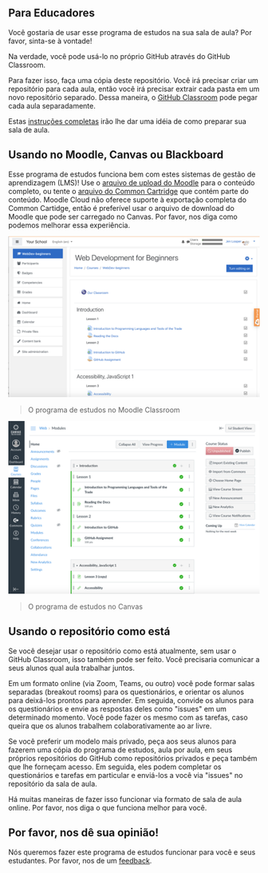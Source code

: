 
## Para Educadores 

Você gostaria de usar esse programa de estudos na sua sala de aula? Por favor, sinta-se à vontade! 

Na verdade, você pode usá-lo no próprio GitHub através do GitHub Classroom. 

Para fazer isso, faça uma cópia deste repositório. Você irá precisar criar um repositório para cada aula, então você irá precisar extrair cada pasta em um novo repositório separado. Dessa maneira, o [GitHub Classroom](https://classroom.github.com/classrooms) pode pegar cada aula separadamente. 

Estas [instruções completas](https://github.blog/2020-03-18-set-up-your-digital-classroom-with-github-classroom/) irão lhe dar uma idéia de como preparar sua sala de aula. 

## Usando no Moodle, Canvas ou Blackboard  

Esse programa de estudos funciona bem com estes sistemas de gestão de aprendizagem (LMS)! Use o [arquivo de upload do Moodle](../teaching-files/webdev-moodle.mbz) para o conteúdo completo, ou tente o [arquivo do Common Cartridge](../teaching-files/webdev-common-cartridge.imscc) que contém parte do conteúdo. Moodle Cloud não oferece suporte à exportação completa do Common Cartidge, então é preferível usar o arquivo de download do Moodle que pode ser carregado no Canvas. Por favor, nos diga como podemos melhorar essa experiência. 

![Moodle](../teaching-files/moodle.png)
> O programa de estudos no Moodle Classroom 

![Canvas](../teaching-files/canvas.png)
> O programa de estudos no Canvas 

## Usando o repositório como está 

Se você desejar usar o repositório como está atualmente, sem usar o GitHub Classroom, isso também pode ser feito. Você precisaria comunicar a seus alunos qual aula trabalhar juntos. 

Em um formato online (via Zoom, Teams, ou outro) você pode formar salas separadas (breakout rooms) para os questionários, e orientar os alunos para deixá-los prontos para aprender. Em seguida, convide os alunos para os questionários e envie as respostas deles como "issues" em um determinado momento. Você pode fazer os mesmo com as tarefas, caso queira que os alunos trabalhem colaborativamente ao ar livre. 

Se você preferir um modelo mais privado, peça aos seus alunos para fazerem uma cópia do programa de estudos, aula por aula, em seus próprios repositórios do GitHub como repositórios privados e peça também que lhe forneçam acesso. Em seguida, eles podem completar os questionários e tarefas em particular e enviá-los a você via "issues" no repositório da sala de aula. 

Há muitas maneiras de fazer isso funcionar via formato de sala de aula online. Por favor, nos diga o que funciona melhor para você. 

## Por favor, nos dê sua opinião! 

Nós queremos fazer este programa de estudos funcionar para você e seus estudantes. Por favor, nos de um [feedback](https://github.com/microsoft/Web-Dev-For-Beginners/discussions/categories/teacher-corner). 
